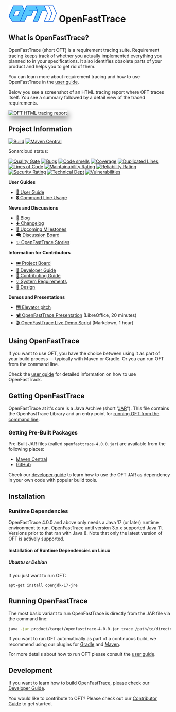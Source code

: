 # <img src="core/src/main/resources/openfasttrace_logo.svg" alt="OFT logo" width="150"/> OpenFastTrace

## What is OpenFastTrace?

OpenFastTrace (short OFT) is a requirement tracing suite. Requirement tracing keeps track of whether you actually implemented everything you planned to in your specifications. It also identifies obsolete parts of your product and helps you to get rid of them.

You can learn more about requirement tracing and how to use OpenFastTrace in the [user guide](doc/user_guide.md).

Below you see a screenshot of an HTML tracing report where OFT traces itself. You see a summary followed by a detail view of the traced requirements. 

<img src="doc/images/oft_screenshot_tracing_report.png" style="box-shadow: 5px 10px 18px #888888;" alt="OFT HTML tracing report">

## Project Information

[![Build](https://github.com/itsallcode/openfasttrace/actions/workflows/build.yml/badge.svg)](https://github.com/itsallcode/openfasttrace/actions/workflows/build.yml)
[![Maven Central](https://img.shields.io/maven-central/v/org.itsallcode.openfasttrace/openfasttrace.svg?label=Maven%20Central)](http://search.maven.org/#search%7Cga%7C1%7Cg%3A%22org.itsallcode.openfasttrace%22%20a%3A%22openfasttrace%22)

Sonarcloud status:

[![Quality Gate](https://sonarcloud.io/api/project_badges/measure?project=org.itsallcode.openfasttrace%3Aopenfasttrace-root&metric=alert_status)](https://sonarcloud.io/dashboard?id=org.itsallcode.openfasttrace%3Aopenfasttrace-root)
[![Bugs](https://sonarcloud.io/api/project_badges/measure?project=org.itsallcode.openfasttrace%3Aopenfasttrace-root&metric=bugs)](https://sonarcloud.io/dashboard?id=org.itsallcode.openfasttrace%3Aopenfasttrace-root)
[![Code smells](https://sonarcloud.io/api/project_badges/measure?project=org.itsallcode.openfasttrace%3Aopenfasttrace-root&metric=code_smells)](https://sonarcloud.io/dashboard?id=org.itsallcode.openfasttrace%3Aopenfasttrace-root)
[![Coverage](https://sonarcloud.io/api/project_badges/measure?project=org.itsallcode.openfasttrace%3Aopenfasttrace-root&metric=coverage)](https://sonarcloud.io/dashboard?id=org.itsallcode.openfasttrace%3Aopenfasttrace-root)
[![Duplicated Lines](https://sonarcloud.io/api/project_badges/measure?project=org.itsallcode.openfasttrace%3Aopenfasttrace-root&metric=duplicated_lines_density)](https://sonarcloud.io/dashboard?id=org.itsallcode.openfasttrace%3Aopenfasttrace-root)
[![Lines of Code](https://sonarcloud.io/api/project_badges/measure?project=org.itsallcode.openfasttrace%3Aopenfasttrace-root&metric=ncloc)](https://sonarcloud.io/dashboard?id=org.itsallcode.openfasttrace%3Aopenfasttrace-root)
[![Maintainability Rating](https://sonarcloud.io/api/project_badges/measure?project=org.itsallcode.openfasttrace%3Aopenfasttrace-root&metric=sqale_rating)](https://sonarcloud.io/dashboard?id=org.itsallcode.openfasttrace%3Aopenfasttrace-root)
[![Reliability Rating](https://sonarcloud.io/api/project_badges/measure?project=org.itsallcode.openfasttrace%3Aopenfasttrace-root&metric=reliability_rating)](https://sonarcloud.io/dashboard?id=org.itsallcode.openfasttrace%3Aopenfasttrace-root)
[![Security Rating](https://sonarcloud.io/api/project_badges/measure?project=org.itsallcode.openfasttrace%3Aopenfasttrace-root&metric=security_rating)](https://sonarcloud.io/dashboard?id=org.itsallcode.openfasttrace%3Aopenfasttrace-root)
[![Technical Dept](https://sonarcloud.io/api/project_badges/measure?project=org.itsallcode.openfasttrace%3Aopenfasttrace-root&metric=sqale_index)](https://sonarcloud.io/dashboard?id=org.itsallcode.openfasttrace%3Aopenfasttrace-root)
[![Vulnerabilities](https://sonarcloud.io/api/project_badges/measure?project=org.itsallcode.openfasttrace%3Aopenfasttrace-root&metric=vulnerabilities)](https://sonarcloud.io/dashboard?id=org.itsallcode.openfasttrace%3Aopenfasttrace-root)

**User Guides**

* [📖 User Guide](doc/user_guide.md)
* [💲 Command Line Usage](core/src/main/resources/usage.txt)

**News and Discussions**

* [📢 Blog](https://blog.itsallcode.org/)
* [➕ Changelog](doc/changes/changes.md)
* [📅 Upcoming Milestones](https://github.com/orgs/itsallcode/projects/3/views/3)
* [🗨️ Discussion Board](https://github.com/itsallcode/openfasttrace/discussions)
* [✨ OpenFastTrace Stories](https://github.com/itsallcode/openfasttrace/wiki/OFT-Stories)

**Information for Contributors**

* [🎟️ Project Board](https://github.com/orgs/itsallcode/projects/3/views/1)
* [🦮 Developer Guide](doc/developer_guide.md)
* [🎁 Contributing Guide](CONTRIBUTING.md)
* [💡 System Requirements](doc/spec/system_requirements.md)
* [👜 Design](doc/spec/design.md)

**Demos and Presentations**

* [🛗 Elevator pitch](https://github.com/itsallcode/openfasttrace-demo/tree/main?tab=readme-ov-file#elevator-pitch)
* [📽️ OpenFastTrace Presentation](https://github.com/itsallcode/openfasttrace-demo/blob/main/OpenFastTrace_in_20_minutes.odp) (LibreOffice, 20 minutes)
* [🎬 OpenFastTrace Live Demo Script](https://github.com/itsallcode/openfasttrace-demo/blob/main/oft-live-demo-medium.md) (Markdown, 1 hour)

## Using OpenFastTrace

If you want to use OFT, you have the choice between using it as part of your build process &mdash; typically with Maven or Gradle. Or you can run OFT from the command line.

Check the [user guide](doc/user_guide.md) for detailed information on how to use OpenFastTrack.

## Getting OpenFastTrace

OpenFastTrace at it's core is a Java Archive (short "[JAR](https://docs.oracle.com/javase/8/docs/technotes/guides/jar/jar.html#JAR%20Manifest)"). This file contains the OpenFastTrace Library and an entry point for [running OFT from the command line](#running-openfasttrace).

### Getting Pre-Built Packages

Pre-Built JAR files (called `openfasttrace-4.0.0.jar`) are available from the following places:

* [Maven Central](https://repo1.maven.org/maven2/org/itsallcode/openfasttrace/openfasttrace/4.0.0/openfasttrace-4.0.0.jar)
* [GitHub](https://github.com/itsallcode/openfasttrace/releases/download/4.0.0/openfasttrace-4.0.0.jar)
 
Check our [developer guide](doc/developer_guide.md#getting-the-openfasttrace-library) to learn how to use the OFT JAR as dependency in your own code with popular build tools.

## Installation

### Runtime Dependencies

OpenFastTrace 4.0.0 and above only needs a Java 17 (or later) runtime environment to run. OpenFastTrace until version 3.x.x supported Java 11. Versions prior to that ran with Java 8.
Note that only the latest version of OFT is actively supported.

#### Installation of Runtime Dependencies on Linux

##### Ubuntu or Debian

If you just want to run OFT:

    apt-get install openjdk-17-jre

## Running OpenFastTrace

The most basic variant to run OpenFastTrace is directly from the JAR file via the command line:

```bash
java -jar product/target/openfasttrace-4.0.0.jar trace /path/to/directory/being/traced
```

If you want to run OFT automatically as part of a continuous build, we recommend using our plugins for [Gradle](https://github.com/itsallcode/openfasttrace-gradle) and [Maven](https://github.com/itsallcode/openfasttrace-maven-plugin).

For more details about how to run OFT please consult the [user guide](doc/user_guide.md).

## Development

If you want to learn how to build OpenFastTrace, please check our [Developer Guide](doc/developer_guide.md).

You would like to contribute to OFT? Please check out our [Contributor Guide](CONTRIBUTING.md) to get started. 
